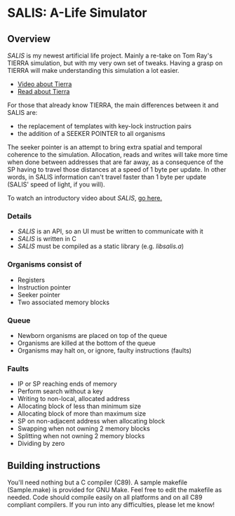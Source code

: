 # SALIS: A-Life Simulator

## Overview
*SALIS* is my newest artificial life project. Mainly a re-take on Tom Ray's
TIERRA simulation, but with my very own set of tweaks. Having a grasp on TIERRA
will make understanding this simulation a lot easier.

- [Video about Tierra](https://www.youtube.com/watch?v=Wl5rRGVD0QI)
- [Read about Tierra](http://life.ou.edu/pubs/doc/index.html#What)

For those that already know TIERRA, the main differences between it and SALIS
are:
- the replacement of templates with key-lock instruction pairs
- the addition of a SEEKER POINTER to all organisms

The seeker pointer is an attempt to bring extra spatial and temporal coherence
to the simulation. Allocation, reads and writes will take more time when done
between addresses that are far away, as a consequence of the SP having to
travel those distances at a speed of 1 byte per update. In other words, in
SALIS information can't travel faster than 1 byte per update (SALIS' speed of
light, if you will).

To watch an introductory video about *SALIS*,
[go here.](https://www.youtube.com/watch?v=jCFmOCvy6po)

### Details
- *SALIS* is an API, so an UI must be written to communicate with it
- *SALIS* is written in C
- *SALIS* must be compiled as a static library (e.g. *libsalis.a*)

### Organisms consist of
- Registers
- Instruction pointer
- Seeker pointer
- Two associated memory blocks

### Queue
- Newborn organisms are placed on top of the queue
- Organisms are killed at the bottom of the queue
- Organisms may halt on, or ignore, faulty instructions (faults)

### Faults
- IP or SP reaching ends of memory
- Perform search without a key
- Writing to non-local, allocated address
- Allocating block of less than minimum size
- Allocating block of more than maximum size
- SP on non-adjacent address when allocating block
- Swapping when not owning 2 memory blocks
- Splitting when not owning 2 memory blocks
- Dividing by zero

## Building instructions
You'll need nothing but a C compiler (C89). A sample makefile (Sample.make)
is provided for GNU Make. Feel free to edit the makefile as needed.
Code should compile easily on all platforms and on all C89 compliant compilers.
If you run into any difficulties, please let me know!